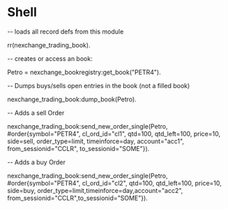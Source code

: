 
Shell
==

-- loads all record defs from this module

rr(nexchange_trading_book).

-- creates or access an book:

Petro = nexchange_bookregistry:get_book("PETR4").



-- Dumps buys/sells open entries in the book (not a filled book)

nexchange_trading_book:dump_book(Petro).


-- Adds a sell Order

nexchange_trading_book:send_new_order_single(Petro, #order{symbol="PETR4",
                cl_ord_id="cl1",
                qtd=100,
                qtd_left=100,
                price=10,
                side=sell,
                order_type=limit, timeinforce=day,
                account="acc1", from_sessionid="CCLR", to_sessionid="SOME"}).


-- Adds a buy Order

nexchange_trading_book:send_new_order_single(Petro, #order{symbol="PETR4",
                cl_ord_id="cl2",
                qtd=100,
                qtd_left=100,
                price=10,
                side=buy,
                order_type=limit,timeinforce=day,account="acc2",
                from_sessionid="CCLR",to_sessionid="SOME"}).
